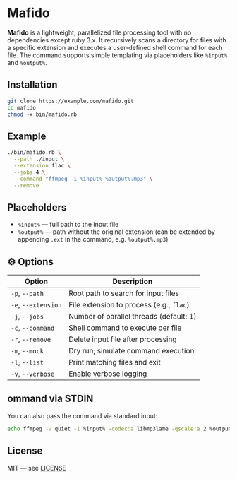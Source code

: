 # Mafido

**Mafido** is a lightweight, parallelized file processing tool with no dependencies except ruby 3.x. It recursively scans a directory for files with a specific extension and executes a user-defined shell command for each file. The command supports simple templating via placeholders like `%input%` and `%output%`.

## Installation

```sh
git clone https://example.com/mafido.git
cd mafido
chmod +x bin/mafido.rb
```

## Example

```sh
./bin/mafido.rb \
  --path ./input \
  --extension flac \
  --jobs 4 \
  --command "ffmpeg -i %input% %output%.mp3" \
  --remove
```

## Placeholders

- `%input%` — full path to the input file
- `%output%` — path without the original extension (can be extended by appending `.ext` in the command, e.g. `%output%.mp3`)

## ⚙️ Options

| Option              | Description                                      |
|---------------------|--------------------------------------------------|
| `-p`, `--path`      | Root path to search for input files              |
| `-e`, `--extension` | File extension to process (e.g., `flac`)         |
| `-j`, `--jobs`      | Number of parallel threads (default: 1)          |
| `-c`, `--command`   | Shell command to execute per file                |
| `-r`, `--remove`    | Delete input file after processing               |
| `-m`, `--mock`      | Dry run; simulate command execution              |
| `-l`, `--list`      | Print matching files and exit                    |
| `-v`, `--verbose`   | Enable verbose logging                           |

## ommand via STDIN

You can also pass the command via standard input:

```sh
echo ffmpeg -v quiet -i %input% -codec:a libmp3lame -qscale:a 2 %output%.mp3 | ruby ./bin/mafido.rb -e flac -j 4 --path ~/music --remove
```

## License

MIT — see [LICENSE](./LICENSE)

